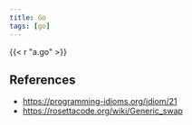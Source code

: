 ```yaml
---
title: Go
tags: [go]
---
```


{{< r "a.go" >}}

## References

- <https://programming-idioms.org/idiom/21>
- <https://rosettacode.org/wiki/Generic_swap>
